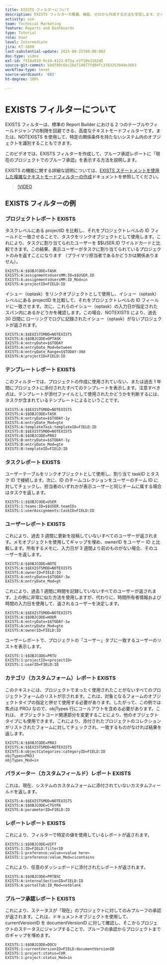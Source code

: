 ```yaml
---
title: EXISTS フィルターについて
description: EXISTS フィルターの概要、機能、ゼロから作成する方法を学習します。さらに、EXISTS フィルターの便利な例も多数紹介します。
activity: use
team: Technical Marketing
feature: Reports and Dashboards
type: Tutorial
role: User
level: Intermediate
jira: KT-1880
last-substantial-update: 2025-08-25T00:00:00Z
doc-type: video
exl-id: f518a919-0c44-4122-873a-e2f10e3162d5
source-git-commit: bbdf99c6bc1be714077fd94fc3f8325394de36b3
workflow-type: tm+mt
source-wordcount: '682'
ht-degree: 100%

---
```


# EXISTS フィルターについて

EXISTS フィルターは、標準の Report Builder における 2 つのテーブルやフィールドジャンプの制限を回避できる、高度なテキストモードフィルターです。または、NOTEXISTS を使用して、特定の関係条件を持たないシステム内のオブジェクトを識別することもできます。

このビデオでは、EXISTS フィルターを作成して、プルーフ承認レポートに「現在のプロジェクトでのプルーフ承認」を表示する方法を説明します。

EXISTS の機能に関する詳細な説明については、[EXISTS ステートメントを使用した複雑なテキストモードフィルターの作成](https://experienceleague.adobe.com/ja/docs/workfront/using/reporting/reports/text-mode/create-complex-text-mode-filters-using-exists-statements)ドキュメントを参照してください。

>[!VIDEO](https://video.tv.adobe.com/v/3471204/?quality=12&learn=on&enablevpops=1&captions=jpn)

## EXISTS フィルターの例

### プロジェクトレポート EXISTS

タスクレベルにある projectID を比較し、それをプロジェクトレベルの ID フィールドと一致させることで、タスクをリンクオブジェクトとして使用します。これにより、タスクに割り当てられたユーザーを $$USER.ID ワイルドカードと比較できます。この結果、表示ユーザーがタスクに割り当てられているプロジェクトのみを返すことになります
（プライマリ担当者であるかどうかは関係ありません）。

```
EXISTS:A:$$OBJCODE=TASK
EXISTS:A:assignmentsUsersMM:ID=$$USER.ID
EXISTS:A:assignmentsUsersMM:ID_Mod=in
EXISTS:A:projectID=FIELD:ID
```


イシュー（optask）をリンクオブジェクトとして使用し、イシュー（optask）レベルにある projectID を比較して、それをプロジェクトレベルの ID フィールドに一致させます。次に、これらのイシュー（optask）の入力日が指定されたスパン内にあるかどうかを確認します。この場合、NOTEXISTS により、過去 30 日間に
ローリングでログに記録されたイシュー（optask）がないプロジェクトが返されます。

```
EXISTS:A:$$EXISTSMOD=NOTEXISTS
EXISTS:A:$$OBJCODE=OPTASK
EXISTS:A:entryDate=$$TODAY
EXISTS:A:entryDate_Mod=between
EXISTS:A:entryDate_Range=$$TODAY-30d
EXISTS:A:projectID=FIELD:ID
```

### テンプレートレポート EXISTS

このフィルターでは、プロジェクトの作成に使用されていない、または過去 1 年間にプロジェクトに添付されたすべてのテンプレートを表示します。注意すべき点は、テンプレートが添付ファイルとして使用されたかどうかを判断するには、タスクが含まれているテンプレートによるということです。

```
EXISTS:A:$$EXISTSMOD=NOTEXISTS
EXISTS:A:$$OBJCODE=TASK
EXISTS:A:entryDate=$$TODAY-1y
EXISTS:A:entryDate_Mod=gte
EXISTS:A:templateTask:templateID=FIELD:ID
EXISTS:B:$$EXISTSMOD=NOTEXISTS
EXISTS:B:$$OBJCODE=PROJ
EXISTS:B:entryDate=$$TODAY-1y
EXISTS:B:entryDate_Mod=gte
EXISTS:B:templateID=FIELD:ID
```

### タスクレポート EXISTS

ユーザーテーブルをリンクオブジェクトとして使用し、割り当て taskID とタスク ID で接続します。次に、ID のチームコレクションをユーザーのチーム ID に対してチェックし、担当者のいずれかが表示ユーザーと同じチームに属する場合はタスクを返します。

```
EXISTS:1:$$OBJCODE=USER
EXISTS:1:teams:ID=$$USER.teamIDs
EXISTS:1:userAssignments:taskID=FIELD:ID
```

### ユーザーレポート EXISTS

これにより、過去 3 週間に更新を投稿していないすべてのユーザーが返されます。メモオブジェクトを使用してギャップを埋め、ownerID をユーザー ID と比較します。所有するメモに、入力日が 3 週間より前のものがない場合、そのユーザーを返します。

```
EXISTS:A:$$OBJCODE=NOTE
EXISTS:A:$$EXISTSMOD=NOTEXISTS
EXISTS:A:ownerID=FIELD:ID
EXISTS:A:entryDate=$$TODAY-3w
EXISTS:A:entryDate_Mod=gt
```

これにより、過去 1 週間に時間を記録していないすべてのユーザーが返されます。上の例に非常に似た方法を使用しますが、代わりに、時間所有者情報および時間の入力日を使用して、返されるユーザーを決定します。

```
EXISTS:A:$$EXISTSMOD=NOTEXISTS
EXISTS:A:$$OBJCODE=HOUR
EXISTS:A:entryDate=$$TODAY-1w
EXISTS:A:entryDate_Mod=gte
EXISTS:A:ownerID=FIELD:ID
```

ユーザーレポートで、プロジェクトの「ユーザー」タブに一致するユーザーのリストを表示します。

```
EXISTS:1:$$OBJCODE=PRTU
EXISTS:1:projectID=<projectID>
EXISTS:1:userID=FIELD:ID
```

### カテゴリ（カスタムフォーム）レポート EXISTS

このテキストには、プロジェクトでまったく使用されたことがないすべてのプロジェクトフォームのリストが示されます。これは、対象となるフォームのオブジェクトタイプの指定と併せて使用する必要があります。したがって、この例では焦点は PROJ なので、objTypes 行にコールアウトを含める必要があります。これは、
オブジェクトコード関連部分を変更することにより、他のオブジェクトタイプにも使用できます。これにより、添付されたプロジェクトのコレクションがリストされたフォームに対してチェックされ、一致するものがなければ結果を返します。

```
EXISTS:A:$$OBJCODE=PROJ
EXISTS:A:$$EXISTSMOD=NOTEXISTS
EXISTS:A:objectCategories:categoryID=FIELD:ID
objTypes=PROJ
objTypes_Mod=in
```

### パラメーター（カスタムフィールド）レポート EXISTS

これは、現在、システムのカスタムフォームに添付されていないカスタムフィールドを返します。

```
EXISTS:A:$$EXISTSMOD=NOTEXISTS
EXISTS:A:$$OBJCODE=CTGYPA
EXISTS:A:parameterID=FIELD:ID
```

### レポートレポート EXISTS

これにより、フィルターで特定の値を使用しているレポートが返されます。

```
EXISTS:1:$$OBJCODE=UIFT
EXISTS:1:ID=FIELD:filterID
EXISTS:1:preference:value=<value here>
EXISTS:1:preference:value_Mod=cicontains
```

これにより、任意のダッシュボードに添付されたレポートが返されます。

```
EXISTS:A:$$OBJCODE=PRTBSC
EXISTS:A:internalSectionID=FIELD:ID
EXISTS:A:portalTab:ID_Mod=notblank
```

### プルーフ承認レポート EXISTS

これにより、ステータスが「現在」のプロジェクトに対してのみプルーフの承認が返されます。これは、ドキュメントオブジェクトを使用して、currentVersionID を documentVersionID に対して確認し、そこからプロジェクトのステータスにジャンプすることで、プルーフの承認からプロジェクトまでのギャップを埋めます。

```
EXISTS:1:$$OBJCODE=DOCU
EXISTS:1:currentVersionID=FIELD:documentVersionID
EXISTS:1:project:status=CUR
EXISTS:1:project:status_Mod=in
```
